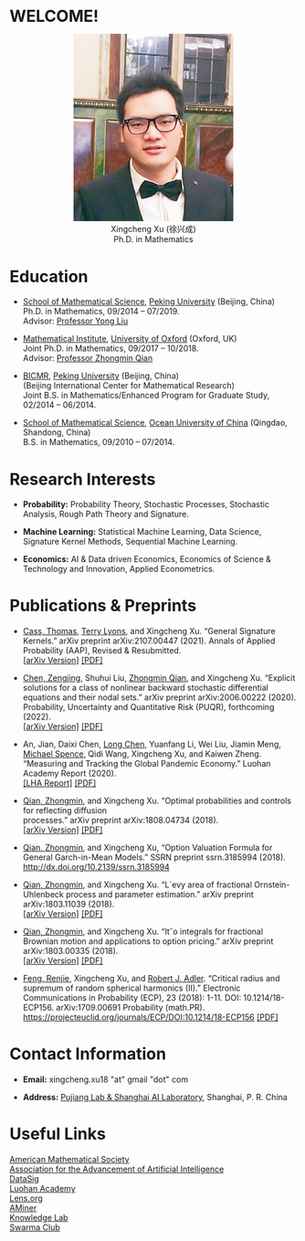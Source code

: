 <span style="font-size:2em;">**WELCOME!**</span>
<div align=center><img src="/IMG/Xingcheng-Xu-Photo.jpg" width="280" /></div>
<div align="center">Xingcheng Xu (徐兴成)<br> Ph.D. in Mathematics </div>

<a name="ZSHvN"></a>
# Education
* <a href="http://english.math.pku.edu.cn/" title="School of Mathematical Science" target="_blank">School of Mathematical Science</a>, <a href="https://english.pku.edu.cn/" title="Peking University" target="_blank">Peking University</a> (Beijing, China)<br />Ph.D. in Mathematics, 09/2014 – 07/2019.<br />Advisor: <a href="https://www.math.pku.edu.cn/teachers/liuyong/eindex.html" title="Professor Yong Liu" target="_blank">Professor Yong Liu</a>

* <a href="https://www.maths.ox.ac.uk/" title="Mathematical Institute" target="_blank">Mathematical Institute</a>, <a href="https://www.ox.ac.uk/" title="University of Oxford" target="_blank">University of Oxford</a> (Oxford, UK)<br />Joint Ph.D. in Mathematics, 09/2017 – 10/2018.<br />Advisor: <a href="https://www.maths.ox.ac.uk/people/zhongmin.qian" title="Professor Zhongmin Qian" target="_blank">Professor Zhongmin Qian</a>

* <a href="https://bicmr.pku.edu.cn/" title="BICMR" target="_blank">BICMR</a>, <a href="https://english.pku.edu.cn/" title="Peking University" target="_blank">Peking University</a> (Beijing, China)<br />(Beijing International Center for Mathematical Research)<br />Joint B.S. in Mathematics/Enhanced Program for Graduate Study, 02/2014 – 06/2014.

* <a href="http://eweb.ouc.edu.cn/ms/" title="School of Mathematical Science" target="_blank">School of Mathematical Science</a>, <a href="http://eweb.ouc.edu.cn/" title="Ocean University of China" target="_blank">Ocean University of China</a> (Qingdao, Shandong, China)<br />B.S. in Mathematics, 09/2010 – 07/2014.
<a name="LxM8F"></a>

# Research Interests
* **Probability:** Probability Theory, Stochastic Processes, Stochastic Analysis, Rough Path Theory and Signature.

* **Machine Learning:** Statistical Machine Learning, Data Science, Signature Kernel Methods, Sequential Machine Learning.

* **Economics:** AI & Data driven Economics, Economics of Science & Technology and Innovation, Applied Econometrics.
<a name="saCl1"></a>

# Publications & Preprints
* <a href="https://www.imperial.ac.uk/people/thomas.cass" title="Cass, Thomas" target="_blank">Cass, Thomas</a>, <a href="https://www.maths.ox.ac.uk/people/terry.lyons" title="Terry Lyons" target="_blank">Terry Lyons</a>, and Xingcheng Xu. “General Signature Kernels.” arXiv preprint arXiv:2107.00447 (2021). Annals of Applied Probability (AAP), Revised & Resubmitted.<br /><a href="https://arxiv.org/abs/2107.00447" title="[arXiv Version]" target="_blank">[arXiv Version]</a> <a href="https://arxiv.org/pdf/2107.00447.pdf" title="[PDF]" target="_blank">[PDF]</a>

* <a href="http://en.mis.sdu.edu.cn/People/Dinstinct_Scholars/Cheung_Kong_Scholar/Zengjing_CHEN/Basic_Information.htm" title="Chen, Zengjing" target="_blank">Chen, Zengjing</a>, Shuhui Liu, <a href="https://www.maths.ox.ac.uk/people/zhongmin.qian" title="Zhongmin Qian" target="_blank">Zhongmin Qian</a>, and Xingcheng Xu. “Explicit solutions for a class of nonlinear backward stochastic differential equations and their nodal sets.” arXiv preprint arXiv:2006.00222 (2020). Probability, Uncertainty and Quantitative Risk (PUQR), forthcoming<br />(2022).<br /><a href="https://arxiv.org/abs/2006.00222" title="[arXiv Version]" target="_blank">[arXiv Version]</a> <a href="https://arxiv.org/pdf/2006.00222.pdf" title="[PDF]" target="_blank">[PDF]</a>

* An, Jian, Daixi Chen, <a href="https://www.luohanacademy.com/" title="Long Chen" target="_blank">Long Chen</a>, Yuanfang Li, Wei Liu, Jiamin Meng, <a href="https://www.gsb.stanford.edu/faculty-research/faculty/michael-spence" title="Michael Spence" target="_blank">Michael Spence</a>, Qidi Wang, Xingcheng Xu, and Kaiwen Zheng. “Measuring and Tracking the Global Pandemic Economy.” Luohan Academy Report (2020).<br /><a href="https://www.luohanacademy.com/research/reports/c68760b337b86d21" title="[LHA Report]" target="_blank">[LHA Report]</a> <a href="https://gw.alipayobjects.com/os/bmw-prod/6498ef8e-407d-4977-9dda-93ddeb73b37a.pdf" title="[PDF]" target="_blank">[PDF]</a>


* <a href="https://www.maths.ox.ac.uk/people/zhongmin.qian" title="Qian, Zhongmin" target="_blank">Qian, Zhongmin</a>, and Xingcheng Xu. “Optimal probabilities and controls for reflecting diffusion<br />processes.” arXiv preprint arXiv:1808.04734 (2018).<br /><a href="https://arxiv.org/abs/1808.04734" title="[arXiv Version]" target="_blank">[arXiv Version]</a> <a href="https://arxiv.org/pdf/1808.04734.pdf" title="[PDF]" target="_blank">[PDF]</a>

* <a href="https://www.maths.ox.ac.uk/people/zhongmin.qian" title="Qian, Zhongmin" target="_blank">Qian, Zhongmin</a>, and Xingcheng Xu, “Option Valuation Formula for General Garch-in-Mean Models.” SSRN preprint ssrn.3185994 (2018).<br /><a href="http://dx.doi.org/10.2139/ssrn.3185994" title="http://dx.doi.org/10.2139/ssrn.3185994" target="_blank">http://dx.doi.org/10.2139/ssrn.3185994</a>

* <a href="https://www.maths.ox.ac.uk/people/zhongmin.qian" title="Qian, Zhongmin" target="_blank">Qian, Zhongmin</a>, and Xingcheng Xu. “L´evy area of fractional Ornstein-Uhlenbeck process and parameter estimation.” arXiv preprint arXiv:1803.11039 (2018).<br /><a href="https://arxiv.org/abs/1803.11039" title="[arXiv Version]" target="_blank">[arXiv Version]</a> <a href="https://arxiv.org/pdf/1803.11039.pdf" title="[PDF]" target="_blank">[PDF]</a>

* <a href="https://www.maths.ox.ac.uk/people/zhongmin.qian" title="Qian, Zhongmin" target="_blank">Qian, Zhongmin</a>, and Xingcheng Xu. “Itˆo integrals for fractional Brownian motion and applications to option pricing.” arXiv preprint arXiv:1803.00335 (2018).<br /><a href="https://arxiv.org/abs/1803.00335" title="[arXiv Version]" target="_blank">[arXiv Version]</a> <a href="https://arxiv.org/pdf/1803.00335.pdf" title="[PDF]" target="_blank">[PDF]</a>

* <a href="https://scholar.google.com/citations?user=VHndXCgAAAAJ&hl=zh-CN&oi=sra" title="Feng, Renjie" target="_blank">Feng, Renjie</a>, Xingcheng Xu, and <a href="https://robert.net.technion.ac.il/" title="Robert J. Adler" target="_blank">Robert J. Adler</a>. “Critical radius and supremum of random spherical harmonics (II).” Electronic Communications in Probability (ECP), 23 (2018): 1-11. DOI: 10.1214/18-ECP156. arXiv:1709.00691 Probability (math.PR).<br /><a href="https://projecteuclid.org/journals/electronic-communications-in-probability/volume-23/issue-none/Critical-radius-and-supremum-of-random-spherical-harmonics-II/10.1214/18-ECP156.full" title="https://projecteuclid.org/journals/ECP/DOI:10.1214/18-ECP156" target="_blank">https://projecteuclid.org/journals/ECP/DOI:10.1214/18-ECP156</a> <a href="https://arxiv.org/pdf/1709.00691.pdf" title="[PDF]" target="_blank">[PDF]</a>

# Contact Information
* **Email:** xingcheng.xu18 "at" gmail "dot" com

* **Address:** <a href="https://www.shlab.org.cn/" title="Pujiang Lab & Shanghai AI Laboratory" target="_blank">Pujiang Lab & Shanghai AI Laboratory</a>, Shanghai, P. R. China

# Useful Links
<a href="http://www.ams.org/home/page" title="American Mathematical Society" target="_blank">American Mathematical Society</a><br >
<a href="https://www.aaai.org/" title="Association for the Advancement of Artificial Intelligence" target="_blank">Association for the Advancement of Artificial Intelligence</a><br >
<a href="https://www.datasig.ac.uk/" title="DataSig" target="_blank">DataSig</a><br >
<a href="https://www.luohanacademy.com/" title="Luohan Academy" target="_blank">Luohan Academy</a><br >
<a href="https://www.lens.org/" title="Lens.org" target="_blank">Lens.org</a><br >
<a href="https://www.aminer.cn/" title="AMiner" target="_blank">AMiner</a><br >
<a href="https://www.knowledgelab.org/" title="Knowledge Lab" target="_blank">Knowledge Lab</a><br >
<a href="https://swarma.org/" title="Swarma Club" target="_blank">Swarma Club</a><br >

<!-- 注释
[American Mathematical Society](http://www.ams.org/home/page)<br >
[Association for the Advancement of Artificial Intelligence](https://www.aaai.org/)<br >
[DataSig](https://www.datasig.ac.uk/)<br >
[Luohan Academy](https://www.luohanacademy.com/)<br >
[Lens.org](https://www.lens.org/)<br >
[AMiner](https://www.aminer.cn/)<br >
[Knowledge Lab](https://www.knowledgelab.org/)<br >
[Swarma Club](https://swarma.org/)<br >

<a href="" title="" target="_blank"></a>

[<div align=center><img src="https://github.com/xingchengxu/xingchengxu.github.io/blob/main/IMG/Xingcheng-Xu-Photo.jpg" width="320" /></div>](https://xingchengxu.github.io/ "Xingcheng Xu's Homepage")<br /><div align="center">Xingcheng Xu<br>徐兴成</div>
<span style="font-size:3em;">**WELCOME!**</span>
<div align="center"><span style="font-size:3em;">WELCOME!</span></div>
<h1 align="center"> Education </h1>

* [School of Mathematical Science](http://english.math.pku.edu.cn/), [Peking University](https://english.pku.edu.cn/) (Beijing, China)<br />Ph.D. in Mathematics, 09/2014 – 07/2019.<br />Advisor: [Professor Yong Liu](https://www.math.pku.edu.cn/teachers/liuyong/eindex.html)

* [Mathematical Institute](https://www.maths.ox.ac.uk/), [University of Oxford](https://www.ox.ac.uk/) (Oxford, UK)<br />Joint Ph.D. in Mathematics, 09/2017 – 10/2018.<br />Advisor: [Professor Zhongmin Qian](https://www.maths.ox.ac.uk/people/zhongmin.qian)

* [BICMR](https://bicmr.pku.edu.cn/), [Peking University](https://english.pku.edu.cn/) (Beijing, China)<br />(Beijing International Center for Mathematical Research)<br />Joint B.S. in Mathematics/Enhanced Program for Graduate Study, 02/2014 – 06/2014.

* [School of Mathematical Science](http://eweb.ouc.edu.cn/ms/), [Ocean University of China](http://eweb.ouc.edu.cn/) (Qingdao, Shandong, China)<br />B.S. in Mathematics, 09/2010 – 07/2014.
<a name="LxM8F"></a>
-->
